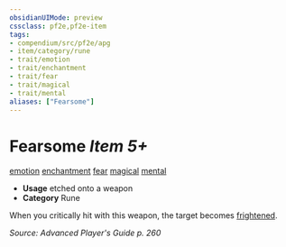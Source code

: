 ```yaml
---
obsidianUIMode: preview
cssclass: pf2e,pf2e-item
tags:
- compendium/src/pf2e/apg
- item/category/rune
- trait/emotion
- trait/enchantment
- trait/fear
- trait/magical
- trait/mental
aliases: ["Fearsome"]
---
```

# Fearsome *Item 5+*  
[emotion](rules/traits/emotion.md)  [enchantment](rules/traits/enchantment.md)  [fear](rules/traits/fear.md)  [magical](rules/traits/magical.md)  [mental](rules/traits/mental.md)  

- **Usage** etched onto a weapon
- **Category** Rune

When you critically hit with this weapon, the target becomes [frightened](rules/conditions.md#Frightened).

*Source: Advanced Player's Guide p. 260*